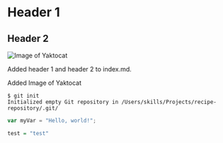 # Header 1

## Header 2

![Image of Yaktocat](https://octodex.github.com/images/yaktocat.png)

Added header 1 and header 2 to index.md.

Added Image of Yaktocat

```
$ git init
Initialized empty Git repository in /Users/skills/Projects/recipe-repository/.git/
```

``` javascript
var myVar = "Hello, world!";
```

``` r
test = "test"
```
